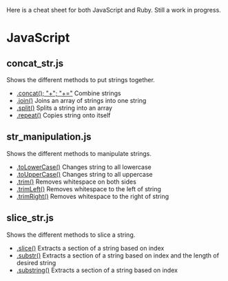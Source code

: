 Here is a cheat sheet for both JavaScript and Ruby. Still a work in progress.

# JavaScript

## concat_str.js

Shows the different methods to put strings together.

- [.concat(); "+"; "+="](https://developer.mozilla.org/en-US/docs/Web/JavaScript/Reference/Global_Objects/String/concat) Combine strings
- [.join()](https://developer.mozilla.org/en-US/docs/Web/JavaScript/Reference/Global_Objects/Array/join) Joins an array of strings into one string
- [.split()](https://developer.mozilla.org/en-US/docs/Web/JavaScript/Reference/Global_Objects/String/split) Splits a string into an array
- [.repeat()](https://developer.mozilla.org/en-US/docs/Web/JavaScript/Reference/Global_Objects/String/repeat) Copies string onto itself

## str_manipulation.js

Shows the different methods to manipulate strings.

- [.toLowerCase()](https://developer.mozilla.org/en-US/docs/Web/JavaScript/Reference/Global_Objects/String/toLowerCase) Changes string to all lowercase
- [.toUpperCase()](https://developer.mozilla.org/en-US/docs/Web/JavaScript/Reference/Global_Objects/String/toUpperCase) Changes string to all uppercase
- [.trim()](https://developer.mozilla.org/en-US/docs/Web/JavaScript/Reference/Global_Objects/String/Trim) Removes whitespace on both sides
- [.trimLeft()](https://developer.mozilla.org/en-US/docs/Web/JavaScript/Reference/Global_Objects/String/TrimLeft) Removes whitespace to the left of string
- [.trimRight()](https://developer.mozilla.org/en-US/docs/Web/JavaScript/Reference/Global_Objects/String/TrimRight) Removes whitespace to the right of string

## slice_str.js

Shows the different methods to slice a string.

- [.slice()](https://developer.mozilla.org/en-US/docs/Web/JavaScript/Reference/Global_Objects/String/slice) Extracts a section of a string based on index
- [.substr()](https://developer.mozilla.org/en-US/docs/Web/JavaScript/Reference/Global_Objects/String/substr) Extracts a section of a string based on index and the length of desired string
- [.substring()](https://developer.mozilla.org/en-US/docs/Web/JavaScript/Reference/Global_Objects/String/substring) Extracts a section of a string based on index
